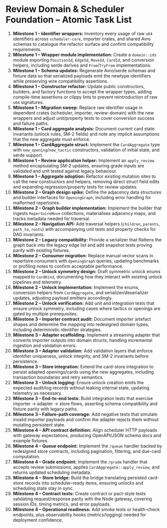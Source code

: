 # Review Domain & Scheduler Foundation – Atomic Task List

1. **Milestone 1 – Identifier wrappers:** Inventory every usage of raw `u64` identifiers across `scheduler-core`, importer crates, and shared Avro schemas to catalogue the refactor surface and confirm compatibility requirements.
2. **Milestone 1 – Wrapper module implementation:** Create a `domain::ids` module exporting `PositionId`, `EdgeId`, `MoveId`, `CardId`, and conversion helpers, including serde derives and `From`/`TryFrom` implementations.
3. **Milestone 1 – Schema updates:** Regenerate Avro/serde schemas and fixture data so that serialized payloads emit the newtype identifiers while preserving wire compatibility assertions.
4. **Milestone 1 – Constructor refactor:** Update public constructors, builders, and factory functions to accept the wrapper types, adding compile-time assertions or clippy lints to prevent reintroduction of raw `u64` signatures.
5. **Milestone 1 – Migration sweep:** Replace raw identifier usage in dependent crates (scheduler, importer, review-domain) with the new wrappers and adjust unit/property tests to cover conversion success and failure paths.
6. **Milestone 1 – Card aggregate analysis:** Document current card state invariants (unlock rules, SM-2 fields) and note any implicit assumptions that the new aggregate must enforce.
7. **Milestone 1 – CardAggregate struct:** Implement the `CardAggregate` type with `new_opening`/`new_tactic` constructors, validation of initial state, and serde support.
8. **Milestone 1 – Review application helper:** Implement an `apply_review` method encapsulating SM-2 updates, ensuring grade inputs are validated and unit tested against legacy behaviour.
9. **Milestone 1 – Aggregate adoption:** Refactor existing mutation sites to call the new constructors and helpers, removing direct struct field edits and expanding regression/property tests for review updates.
10. **Milestone 2 – Graph design spike:** Define the adjacency data structures and builder interfaces for `OpeningGraph`, including error handling for malformed repertoires.
11. **Milestone 2 – Graph builder implementation:** Implement the builder that ingests `RepertoireMove` collections, materialises adjacency maps, and tracks metadata needed for traversal.
12. **Milestone 2 – Navigation API:** Add traversal helpers (`children`, `parents`, `path_to`, `roots`) with accompanying unit tests and property checks for DAG invariants.
13. **Milestone 2 – Legacy compatibility:** Provide a serializer that flattens the graph back into the legacy edge list and add snapshot tests proving parity with existing fixtures.
14. **Milestone 2 – Consumer migration:** Replace manual vector scans in repertoire consumers with `OpeningGraph` queries, updating benchmarks or profiling notes to confirm acceptable performance.
15. **Milestone 2 – Unlock symmetry design:** Draft symmetric unlock enums mapped to `CardKind`, documenting how they interact with existing unlock pipelines and telemetry.
16. **Milestone 2 – Unlock implementation:** Implement the enums, conversion helpers from `CardAggregate`, and serializer/deserializer updates, adjusting payload emitters accordingly.
17. **Milestone 2 – Unlock verification:** Add unit and integration tests that ensure unlock symmetry, including cases where tactics or openings are gated by multiple prerequisites.
18. **Milestone 3 – Importer contract audit:** Document importer artefact shapes and determine the mapping into redesigned domain types, including deterministic identifier strategies.
19. **Milestone 3 – Adapter scaffolding:** Implement a streaming adapter that converts importer outputs into domain structs, handling incremental ingestion and validation errors.
20. **Milestone 3 – Adapter validation:** Add validation layers that enforce identifier uniqueness, unlock integrity, and SM-2 invariants before persistence.
21. **Milestone 3 – Store integration:** Extend the card-store integration to persist adapted openings/cards using the new aggregates, including transaction boundaries and retry semantics.
22. **Milestone 3 – Unlock logging:** Ensure unlock creation emits the expected audit/log records without leaking internal state, updating telemetry as necessary.
23. **Milestone 3 – End-to-end tests:** Build integration tests that exercise importer → adapter → store flows, asserting schema compatibility and fixture parity with legacy paths.
24. **Milestone 3 – Failure-path coverage:** Add negative tests that simulate invalid importer payloads and confirm the adapter rejects them without mutating persistent state.
25. **Milestone 4 – API contract definition:** Align scheduler HTTP payloads with gateway expectations, producing OpenAPI/JSON schema docs and example fixtures.
26. **Milestone 4 – Queue endpoint:** Implement the `/queue` handler backed by redesigned store contracts, including pagination, filtering, and due-card computation.
27. **Milestone 4 – Grade endpoint:** Implement the `/grade` handler that accepts review submissions, applies `CardAggregate::apply_review`, and returns updated scheduling metadata.
28. **Milestone 4 – Store bridge:** Build the bridge translating persisted card-store records into scheduler-ready items, ensuring unlocks and scheduling state stay in sync.
29. **Milestone 4 – Contract tests:** Create contract or pact-style tests validating request/response parity with the Node gateway, covering session IDs, timing metrics, and error payloads.
30. **Milestone 4 – Operational readiness:** Add smoke tests or health-check endpoints, plus observability hooks (metrics/logging) needed for deployment confidence.
